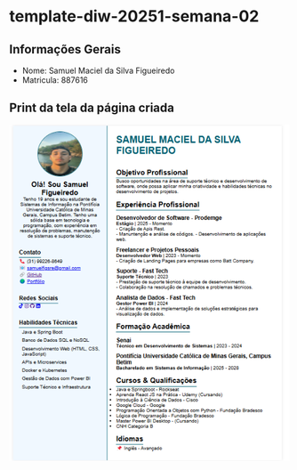 # template-diw-20251-semana-02

## Informações Gerais
- Nome: Samuel Maciel da Silva Figueiredo
- Matricula: 887616

## Print da tela da página criada
![alt text](image.png)
